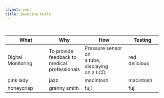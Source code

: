 ```yaml
---
layout: post
title: Baseline Goals
---
```


<br/>

| What | Why | How | Testing |
|-------|--------|---------|---------|
| Digital Monitoring | To provide<br/>feedback to<br/>medical<br/>professionals | Pressure sensor on<br/>a tube, displaying<br/>on a LCD | red delicious |
| pink lady | jazz | macintosh | macintosh |
| honeycrisp | granny smith | fuji | fuji |
